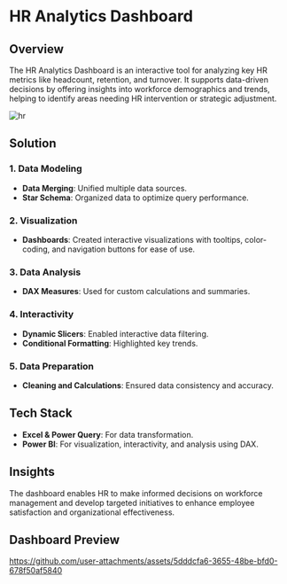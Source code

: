 # HR Analytics Dashboard

## Overview
The HR Analytics Dashboard is an interactive tool for analyzing key HR metrics like headcount, retention, and turnover. It supports data-driven decisions by offering insights into workforce demographics and trends, helping to identify areas needing HR intervention or strategic adjustment.

![hr](https://github.com/user-attachments/assets/9f5027fb-4339-404b-bdd3-9dec47d9e3b0)

## Solution

### 1. Data Modeling
- **Data Merging**: Unified multiple data sources.
- **Star Schema**: Organized data to optimize query performance.

### 2. Visualization
- **Dashboards**: Created interactive visualizations with tooltips, color-coding, and navigation buttons for ease of use.

### 3. Data Analysis
- **DAX Measures**: Used for custom calculations and summaries.

### 4. Interactivity
- **Dynamic Slicers**: Enabled interactive data filtering.
- **Conditional Formatting**: Highlighted key trends.

### 5. Data Preparation
- **Cleaning and Calculations**: Ensured data consistency and accuracy.

## Tech Stack
- **Excel & Power Query**: For data transformation.
- **Power BI**: For visualization, interactivity, and analysis using DAX.

## Insights
The dashboard enables HR to make informed decisions on workforce management and develop targeted initiatives to enhance employee satisfaction and organizational effectiveness.

## Dashboard Preview
https://github.com/user-attachments/assets/5dddcfa6-3655-48be-bfd0-678f50af5840




